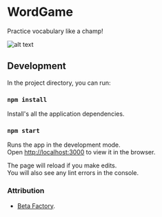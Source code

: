 # WordGame

Practice vocabulary like a champ!

![alt text](https://user-images.githubusercontent.com/11073943/71100757-96d02800-21db-11ea-9c79-25b7eebe94cc.png)

## Development

In the project directory, you can run:

### `npm install`

Install's all the application dependencies.

### `npm start`

Runs the app in the development mode.<br />
Open [http://localhost:3000](http://localhost:3000) to view it in the browser.

The page will reload if you make edits.<br />
You will also see any lint errors in the console.

### Attribution

* [Beta Factory](http://betafactory.tech).

